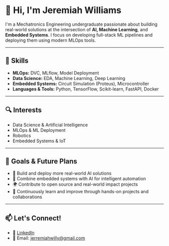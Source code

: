 # 👋 Hi, I'm Jeremiah Williams

I'm a Mechatronics Engineering undergraduate passionate about building real-world solutions at the intersection of **AI, Machine Learning**, and **Embedded Systems**. I focus on developing full-stack ML pipelines and deploying them using modern MLOps tools.

---

## 🚀 Skills

- **MLOps:** DVC, MLflow, Model Deployment  
- **Data Science:** EDA, Machine Learning, Deep Learning  
- **Embedded Systems:** Circuit Simulation (Proteus), Microcontroller
- **Languages & Tools:** Python, TensorFlow, Scikit-learn, FastAPI, Docker

---

## 🔍 Interests

- Data Science & Artificial Intelligence  
- MLOps & ML Deployment  
- Robotics
- Embedded Systems & IoT  

---

## 🎯 Goals & Future Plans

- 🚧 Build and deploy more real-world AI solutions  
- 🤖 Combine embedded systems with AI for intelligent automation  
- 🌍 Contribute to open source and real-world impact projects  
- 🧠 Continuously learn and improve through hands-on projects and collaborations  

---

## 📫 Let's Connect!

- 🔗 [LinkedIn]((https://www.linkedin.com/in/jeremiah-williams-720976372/))  
- 📧 Email: jerremiahwilly@gmail.com  
